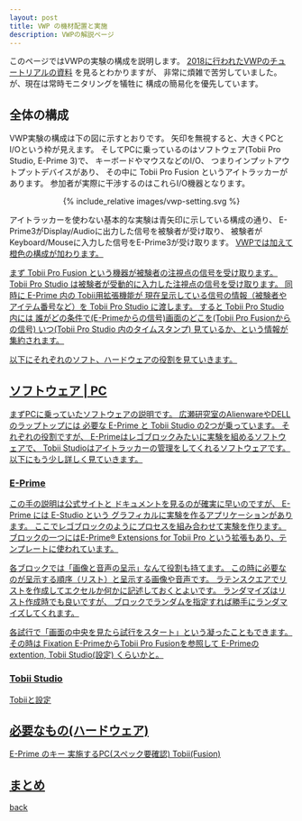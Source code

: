 ```yaml
---
layout: post
title: VWP の機材配置と実施
description: VWPの解説ページ
---
```


<!--https://hackmd.io/3sPVq6pcQpOjn28da4hwWA-->
このページではVWPの実験の構成を説明します。
[2018に行われたVWPのチュートリアルの資料](https://phiz.c.u-tokyo.ac.jp/~t_chen/download/2018-03-24VWP_tutorial_CHEN.pdf)
を見るとわかりますが、
非常に煩雑で苦労していました。
が、現在は常時モニタリングを犠牲に
構成の簡易化を優先しています。

## 全体の構成

VWP実験の構成は下の図に示すとおりです。
矢印を無視すると、大きくPCとI/Oという枠が見えます。
そしてPCに乗っているのはソフトウェア(Tobii Pro Studio, E-Prime 3)で、
キーボードやマウスなどのI/O、
つまりインプットアウトプットデバイスがあり、
その中に Tobii Pro Fusion というアイトラッカーがあります。
参加者が実際に干渉するのはこれらI/O機器となります。

<center> {% include_relative images/vwp-setting.svg %} </center>

アイトラッカーを使わない基本的な実験は青矢印に示している構成の通り、
E-Prime3がDisplay/Audioに出力した信号を被験者が受け取り、
被験者がKeyboard/Mouseに入力した信号をE-Prime3が受け取ります。
<u>VWPでは加えて橙色の構成が加わります。<u>

まず Tobii Pro Fusion という機器が被験者の注視点の信号を受け取ります。
Tobii Pro Studio は被験者が受動的に入力した注視点の信号を受け取ります。
同時に E-Prime 内の Tobii用拡張機能が
現在呈示している信号の情報（被験者やアイテム番号など）を
Tobii Pro Studio に渡します。
<u>
すると Tobii Pro Studio 内には
誰がどの条件で(E-Primeからの信号)画面のどこを(Tobii Pro Fusionからの信号)
いつ(Tobii Pro Studio 内のタイムスタンプ)
見ているか、という情報が集約されます。</u>

以下にそれぞれのソフト、ハードウェアの役割を見ていきます。

##  ソフトウェア | PC

まずPCに乗っていたソフトウェアの説明です。
広瀬研究室のAlienwareやDELLのラップトップには
必要な E-Prime と Tobii Studio の2つが乗っています。
それぞれの役割ですが、
E-Primeはレゴブロックみたいに実験を組めるソフトウェアで、
Tobii Studioはアイトラッカーの管理をしてくれるソフトウェアです。
以下にもう少し詳しく見ていきます。

### E-Prime

この手の説明は[公式サイト](https://pstnet.com/products/e-prime/)と
ドキュメントを見るのが確実に早いのですが、
E-Prime には E-Studio という
グラフィカルに実験を作るアプリケーションがあります。
ここでレゴブロックのようにプロセスを組み合わせて実験を作ります。
ブロックの一つには[E-Prime® Extensions for Tobii Pro](https://pstnet.com/products/e-prime-extensions-for-tobii/)
という拡張もあり、テンプレートに使われています。

各ブロックでは「画像と音声の呈示」なんて役割も持てます。
この時に必要なのが呈示する順序（リスト）と呈示する画像や音声です。
ラテンスクエアでリストを作成してエクセルか何かに記述しておくとよいです。
ランダマイズはリスト作成時でも良いですが、
ブロックでランダムを指定すれば勝手にランダマイズしてくれます。



各試行で「画面の中央を見たら試行をスタート」という凝ったこともできます。
その時は
Fixation 
E-PrimeからTobii Pro Fusionを参照して
E-Primeのextention, 
Tobii Studio(設定) くらいかと。

### Tobii Studio

Tobiiと設定

## 必要なもの(ハードウェア)

E-Prime のキー
実施するPC(スペック要確認)
Tobii(Fusion)

## まとめ

[back](./)

